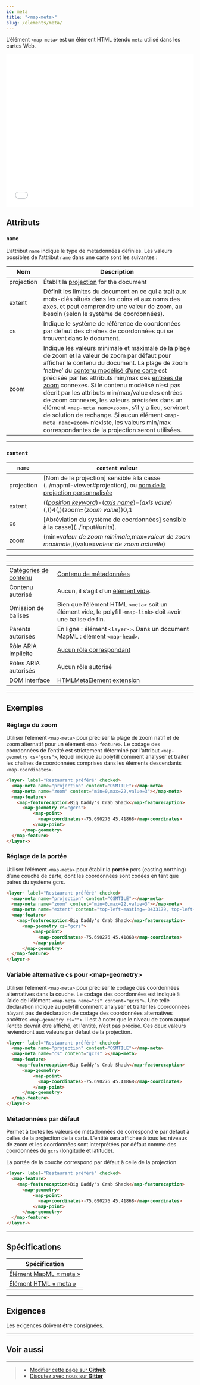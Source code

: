 ```yaml
---
id: meta
title: "<map-meta>"
slug: /elements/meta/
---
```


L’élément `<map-meta>` est un élément HTML étendu `meta` utilisé dans les cartes Web.

<!-- démo/exemple -->
<iframe src="../../../demo/map-meta-demo/" title="Démo en MapML" height="410" width="100%" scrolling="no" frameBorder="0"></iframe>

## Attributs 

### `name`

L’attribut `name` indique le type de métadonnées définies. Les valeurs possibles de l’attribut `name` dans une carte sont les suivantes :


| Nom          | Description                                          	  |
|--------------	|--------------------------------------------------------	|
| projection    | Établit la [projection](../mapml-viewer/#projection) for the document |
| extent        | Définit les limites du document en ce qui a trait aux mots-clés situés dans les coins et aux noms des axes, et peut comprendre une valeur de zoom, au besoin (selon le système de coordonnées). |
| cs            | Indique le système de référence de coordonnées par défaut des chaînes de coordonnées qui se trouvent dans le document. |
| zoom          | Indique les valeurs minimale et maximale de la plage de zoom et la valeur de zoom par défaut pour afficher le contenu du document. La plage de zoom ‘native’ du [contenu modélisé d’une carte](../link#tref) est précisée par les attributs min/max des [entrées de zoom](../input#type) connexes. Si le contenu modélisé n’est pas décrit par les attributs min/max/value des entrées de zoom connexes, les valeurs précisées dans un élément `<map-meta name=zoom>`, s’il y a lieu, serviront de solution de rechange. Si aucun élément `<map-meta name=zoom>` n’existe, les valeurs min/max correspondantes de la projection seront utilisées. |

---
### `content`

| `name`          | `content` valeur                                          	  |
|--------------	|--------------------------------------------------------	|
| projection    | [Nom de la projection] sensible à la casse (../mapml-viewer#projection), ou [nom de la projection personnalisée](../../api/mapml-viewer-api#definecustomprojectionoptions) |
| extent        | \(\(_[position keyword](../input#position)_\)-\(_[axis name](../input#axis)_\)=\(_axis value_\)\(,\)\)4\(,\)\(zoom=\(_zoom value_\)\)0,1 |
| cs            | [Abréviation du système de coordonnées] sensible à la casse](../input#units). |
| zoom          | (min=_valeur de zoom minimale_,max=_valeur de zoom maximale_,)(value=_valeur de zoom actuelle_) |

---

| <!-- -->    | <!-- -->    |
|-------------|-------------|
| [Catégories de contenu](https://developer.mozilla.org/en-US/docs/Web/Guide/HTML/Content_categories) | [Contenu de métadonnées](https://developer.mozilla.org/en-US/docs/Web/Guide/HTML/Content_categories#metadata_content) |
| Contenu autorisé | Aucun, il s’agit d’un [élément vide](https://developer.mozilla.org/en-US/docs/Glossary/Empty_element).  |
| Omission de balises | Bien que l’élément HTML `<meta>` soit un élément vide, le polyfill `<map-link>` doit avoir une balise de fin. |
| Parents autorisés | En ligne : élément `<layer->`. Dans un document MapML : élément `<map-head>`. |
| Rôle ARIA implicite | [Aucun rôle correspondant](https://www.w3.org/TR/html-aria/#dfn-no-corresponding-role) |
| Rôles ARIA autorisés | Aucun rôle autorisé |
| DOM interface | [HTMLMetaElement extension](https://developer.mozilla.org/en-US/docs/Web/API/HTMLMetaElement) |

---

## Exemples

### Réglage du zoom

Utiliser l’élément `<map-meta>` pour préciser la plage de zoom natif et de zoom alternatif pour un élément `<map-feature>`.
Le codage des coordonnées de l’entité est strictement déterminé par l’attribut `<map-geometry cs="gcrs">`, lequel indique au polyfill comment analyser et traiter les chaînes de coordonnées comprises dans les éléments descendants `<map-coordinates>`.



```html
<layer- label="Restaurant préféré" checked>
  <map-meta name="projection" content="OSMTILE"></map-meta>
  <map-meta name="zoom" content="min=0,max=22,value=3"></map-meta>
  <map-feature>
    <map-featurecaption>Big Daddy's Crab Shack</map-featurecaption>
      <map-geometry cs="gcrs">
          <map-point>
            <map-coordinates>-75.690276 45.41868</map-coordinates>
          </map-point>
      </map-geometry>
  </map-feature>
</layer->
```

### Réglage de la portée 

Utiliser l’élément `<map-meta>` pour établir la **portée** pcrs (easting,northing) d’une couche de carte, dont les coordonnées sont codées en tant que paires du système gcrs. 
 

```html
<layer- label="Restaurant préféré" checked>
  <map-meta name="projection" content="OSMTILE"></map-meta>
  <map-meta name="zoom" content="min=0,max=22,value=3"></map-meta>
  <map-meta name="extent" content="top-left-easting=-8433179, top-left-northing=5689316, bottom-right-easting=-8420968,bottom-right-northing=5683139"></map-meta>
  <map-feature>
    <map-featurecaption>Big Daddy's Crab Shack</map-featurecaption>
      <map-geometry cs="gcrs">
          <map-point>
            <map-coordinates>-75.690276 45.41868</map-coordinates>
          </map-point>
      </map-geometry>
  </map-feature>
</layer->
```

### Variable alternative cs pour &lt;map-geometry&gt;

Utiliser l’élément `<map-meta>` pour préciser le codage des coordonnées alternatives dans la couche.
Le codage des coordonnées est indiqué à l’aide de l’élément `<map-meta name="cs" content="gcrs">`. 
Une telle déclaration indique au polyfill comment analyser et traiter les coordonnées n’ayant pas de déclaration de codage des coordonnées alternatives ancêtres `<map-geometry cs="">`. Il est à noter que le niveau de zoom auquel l’entité devrait être affiché, et l'entité, n’est pas précisé.
Ces deux valeurs reviendront aux valeurs par défaut de la projection.
 

```html
<layer- label="Restaurant préféré" checked>
  <map-meta name="projection" content="OSMTILE"></map-meta>
  <map-meta name="cs" content="gcrs" ></map-meta>
  <map-feature>
    <map-featurecaption>Big Daddy's Crab Shack</map-featurecaption>
      <map-geometry>
          <map-point>
            <map-coordinates>-75.690276 45.41868</map-coordinates>
          </map-point>
      </map-geometry>
  </map-feature>
</layer->
```

### Métadonnées par défaut

Permet à toutes les valeurs de métadonnées de correspondre par défaut à celles de la projection de la carte. L’entité sera affichée à tous les niveaux de zoom et les coordonnées sont interprétées par défaut comme des coordonnées du `gcrs` (longitude et latitude). 

La portée de la couche correspond par défaut à celle de la projection.


```html
<layer- label="Restaurant préféré" checked>
  <map-feature>
    <map-featurecaption>Big Daddy's Crab Shack</map-featurecaption>
      <map-geometry>
          <map-point>
            <map-coordinates>-75.690276 45.41868</map-coordinates>
          </map-point>
      </map-geometry>
  </map-feature>
</layer->
```

---

## Spécifications

| Spécification                                                |
|--------------------------------------------------------------|
| [Élément MapML « meta »](https://maps4html.org/MapML/spec/#the-meta-element-0) |
| [Élément HTML « meta »](https://html.spec.whatwg.org/multipage/semantics.html#the-meta-element) |
---

## Exigences


Les exigences doivent être consignées.

---

## Voir aussi



---

> - [Modifier cette page sur **Github**](https://github.com/Maps4HTML/web-map-doc/edit/main/i18n/fr/docusaurus-plugin-content-docs/current/elements/meta.md)
> - [Discutez avec nous sur **Gitter**](https://gitter.im/Maps4HTML/chat)

